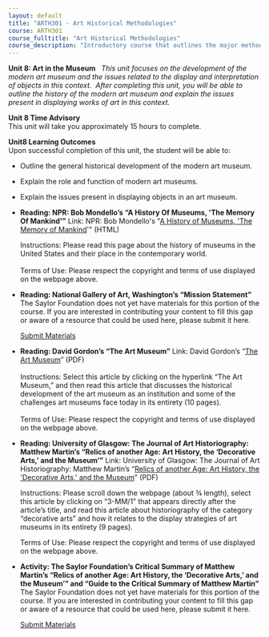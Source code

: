 ```yaml
---
layout: default
title: "ARTH301 - Art Historical Methodologies"
course: ARTH301
course_fulltitle: "Art Historical Methodologies"
course_description: "Introductory course that outlines the major methodologies used by art historians and traces the major methodological developments within the discipline from the late nineteenth century through the late twentieth century."
---
```

**Unit 8: Art in the Museum** <span id="8"></span> 
*This unit focuses on the development of the modern art museum and the
issues related to the display and interpretation of objects in this
context.  After completing this unit, you will be able to outline the
history of the modern art museum and explain the issues present in
displaying works of art in this context.*

**Unit 8 Time Advisory**  
This unit will take you approximately 15 hours to complete.

**Unit8 Learning Outcomes**  
Upon successful completion of this unit, the student will be able to:

-   Outline the general historical development of the modern art museum.
-   Explain the role and function of modern art museums.
-   Explain the issues present in displaying objects in an art museum.

-   **Reading: NPR: Bob Mondello’s “A History Of Museums, 'The Memory Of
    Mankind'”**
    Link: NPR: Bob Mondello's "[A History of Museums, 'The Memory of
    Mankind](http://www.npr.org/templates/story/story.php?storyId=97377145)'"
    (HTML)  
      
     Instructions: Please read this page about the history of museums in
    the United States and their place in the contemporary world.  
        
     Terms of Use: Please respect the copyright and terms of use
    displayed on the webpage above.

-   **Reading: National Gallery of Art, Washington’s “Mission
    Statement”**
    The Saylor Foundation does not yet have materials for this portion
    of the course. If you are interested in contributing your content to
    fill this gap or aware of a resource that could be used here, please
    submit it here.

    [Submit Materials](/contribute/)

-   **Reading: David Gordon’s “The Art Museum”**
    Link: David Gordon’s “[The Art
    Museum](http://www.gordonadvisory.com/resources.html)” (PDF)  
        
     Instructions: Select this article by clicking on the hyperlink “The
    Art Museum,” and then read this article that discusses the
    historical development of the art museum as an institution and some
    of the challenges art museums face today in its entirety (10
    pages).  
        
     Terms of Use: Please respect the copyright and terms of use
    displayed on the webpage above.

-   **Reading: University of Glasgow: The Journal of Art Historiography:
    Matthew Martin’s “Relics of another Age: Art History, the
    ‘Decorative Arts,’ and the Museum’”**
    Link: University of Glasgow: The Journal of Art Historiography:
    Matthew Martin’s “[Relics of another Age: Art History, the
    'Decorative Arts,' and the
    Museum](http://arthistoriography.wordpress.com/number-3-december-2010/)”
    (PDF)  
      
     Instructions: Please scroll down the webpage (about ¾ length),
    select this article by clicking on “3-MM/1” that appears directly
    after the article’s title, and read this article about
    historiography of the category “decorative arts” and how it relates
    to the display strategies of art museums in its entirety (9
    pages).  
      
     Terms of Use: Please respect the copyright and terms of use
    displayed on the webpage above.

-   **Activity: The Saylor Foundation’s Critical Summary of Matthew
    Martin’s “Relics of another Age: Art History, the ‘Decorative Arts,’
    and the Museum’” and “Guide to the Critical Summary of Matthew
    Martin”**
    The Saylor Foundation does not yet have materials for this portion
    of the course. If you are interested in contributing your content to
    fill this gap or aware of a resource that could be used here, please
    submit it here.

    [Submit Materials](/contribute/)


